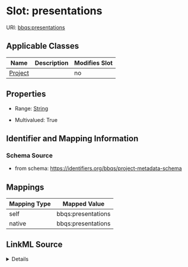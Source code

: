 

# Slot: presentations



URI: [bbqs:presentations](https://identifiers.org/bbqs/project-metadata-schemapresentations)



<!-- no inheritance hierarchy -->





## Applicable Classes

| Name | Description | Modifies Slot |
| --- | --- | --- |
| [Project](Project.md) |  |  no  |







## Properties

* Range: [String](String.md)

* Multivalued: True





## Identifier and Mapping Information







### Schema Source


* from schema: https://identifiers.org/bbqs/project-metadata-schema




## Mappings

| Mapping Type | Mapped Value |
| ---  | ---  |
| self | bbqs:presentations |
| native | bbqs:presentations |




## LinkML Source

<details>
```yaml
name: presentations
from_schema: https://identifiers.org/bbqs/project-metadata-schema
rank: 1000
alias: presentations
owner: Project
domain_of:
- Project
range: string
multivalued: true

```
</details>
